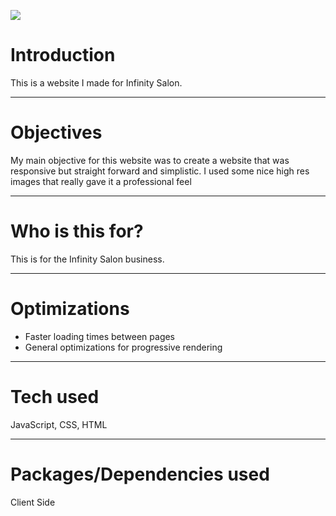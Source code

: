 

<img src='https://images.unsplash.com/photo-1560066984-138dadb4c035?ixlib=rb-1.2.1&ixid=MnwxMjA3fDB8MHxzZWFyY2h8NHx8YmVhdXR5JTIwc2Fsb258ZW58MHx8MHx8&w=1000&q=80'></img>



# Introduction

This is a website I made for Infinity Salon. 

---

# Objectives

My main objective for this website was to create a website that was responsive but straight forward and simplistic. I used some nice high res images that really gave it a professional feel

---

# Who is this for? 

This is for the Infinity Salon business. 

---

# Optimizations 

- Faster loading times between pages
- General optimizations for progressive rendering

---

# Tech used 

JavaScript, CSS, HTML

---

# Packages/Dependencies used 

Client Side



